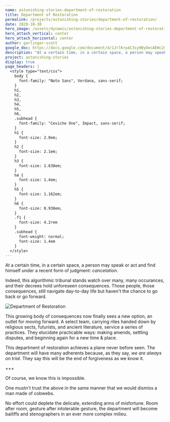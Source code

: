 ```yaml
---
name: astonishing-stories-department-of-restoration
title: Department of Restoration
permalink: /projects/astonishing-stories/department-of-restoration/
date: 2020-10-30
hero_image: /assets/dynamic/astonishing-stories-department-of-restoration.jpg
hero_attach_vertical: center
hero_attach_horizontal: center
author: garlinger-scott
google_doc: https://docs.google.com/document/d/1JrlKrp4C3sy9ByOecAEWc2mxnoodvM5PWVAqpGVFhVY/edit
description: "At a certain time, in a certain space, a person may speak or act and find himself under a recent form of judgment: cancelation."
project: astonishing-stories
display: true
page_headers: |
  <style type="text/css">
    body {
      font-family: "Noto Sans", Verdana, sans-serif;
    }
    h1,
    h2,
    h3,
    h4,
    h5,
    h6,
    .subhead {
      font-family: "Ceviche One", Impact, sans-serif;
    }
    h1 {
      font-size: 2.8em;
    }
    h2 {
      font-size: 2.1em;
    }
    h3 {
      font-size: 1.638em;
    }
    h4 {
      font-size: 1.4em;
    }
    h5 {
      font-size: 1.162em;
    }
    h6 {
      font-size: 0.938em;
    }
    .f1 {
      font-size: 4.2rem
    }
    .subhead {
      font-weight: normal;
      font-size: 1.4em
    }
  </style>
---
```

At a certain time, in a certain space, a person may speak or act and find himself under a recent form of judgment: _cancelation_.

Indeed, this algorithmic tribunal stands watch over many, many occurances, and their decrees hold unforeseen consequences. Those people, those consequences, still navigate day-to-day life but haven't the chance to go back or go forward.

<img
  src="{{ page.hero_image }}"
  alt="Department of Restoration"
  class="fn mw-100 fr-m ml4-m mr2-m mt1-m mb2-m mw5-m fr-l ml4-l mr1-l mt2-l mb2-l mw6-l" />

This growing body of consequences now finally sees a new option, an outlet for moving forward. A select team, carrying rites handed down by religious sects, futurists, and ancient literature, service a series of practices. They elucidate practicable ways: making amends, settling disputes, and beginning again for a new time & place.

This department of restoration achieves a plane never before seen. The department will have many adherents because, as they say, _we are always on trial_. They say this will be the end of forgiveness as we know it.

+++

Of course, we know this is impossible.

One mustn't trust the above in the same manner that we would dismiss a man made of cobwebs.

No effort could deplete the delicate, extending arms of misfortune. Room after room, gesture after intolerable gesture, the department will become bailiffs and stenographers in an ever more complex milieu.

